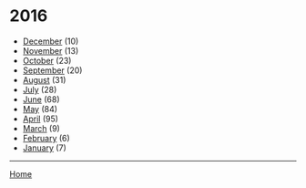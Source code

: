 # 2016

  * [December](./2016-12.md) (10)
  * [November](./2016-11.md) (13)
  * [October](./2016-10.md) (23)
  * [September](./2016-09.md) (20)
  * [August](./2016-08.md) (31)
  * [July](./2016-07.md) (28)
  * [June](./2016-06.md) (68)
  * [May](./2016-05.md) (84)
  * [April](./2016-04.md) (95)
  * [March](./2016-03.md) (9)
  * [February](./2016-02.md) (6)
  * [January](./2016-01.md) (7)

----

[Home](../)
